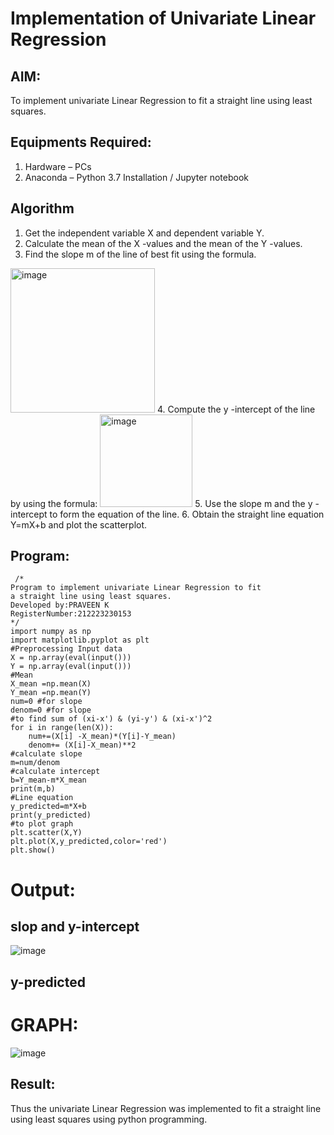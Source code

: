 # Implementation of Univariate Linear Regression
## AIM:
To implement univariate Linear Regression to fit a straight line using least squares.

## Equipments Required:
1. Hardware – PCs
2. Anaconda – Python 3.7 Installation / Jupyter notebook

## Algorithm
1. Get the independent variable X and dependent variable Y.
2. Calculate the mean of the X -values and the mean of the Y -values.
3. Find the slope m of the line of best fit using the formula. 
<img width="231" alt="image" src="https://user-images.githubusercontent.com/93026020/192078527-b3b5ee3e-992f-46c4-865b-3b7ce4ac54ad.png">
4. Compute the y -intercept of the line by using the formula:
<img width="148" alt="image" src="https://user-images.githubusercontent.com/93026020/192078545-79d70b90-7e9d-4b85-9f8b-9d7548a4c5a4.png">
5. Use the slope m and the y -intercept to form the equation of the line.
6. Obtain the straight line equation Y=mX+b and plot the scatterplot.

## Program:
```
 /*
Program to implement univariate Linear Regression to fit
a straight line using least squares.
Developed by:PRAVEEN K
RegisterNumber:212223230153
*/
import numpy as np
import matplotlib.pyplot as plt
#Preprocessing Input data
X = np.array(eval(input()))
Y = np.array(eval(input()))
#Mean
X_mean =np.mean(X)
Y_mean =np.mean(Y)
num=0 #for slope
denom=0 #for slope
#to find sum of (xi-x') & (yi-y') & (xi-x')^2
for i in range(len(X)):
    num+=(X[i] -X_mean)*(Y[i]-Y_mean)
    denom+= (X[i]-X_mean)**2
#calculate slope   
m=num/denom
#calculate intercept
b=Y_mean-m*X_mean
print(m,b)
#Line equation
y_predicted=m*X+b
print(y_predicted)
#to plot graph
plt.scatter(X,Y)
plt.plot(X,y_predicted,color='red')
plt.show()
```

# Output:
## slop and y-intercept
![image](https://github.com/user-attachments/assets/75105fe5-7889-4516-b133-30e3d3155800)


## y-predicted
# GRAPH:

 
![image](https://github.com/user-attachments/assets/6deee182-036d-414e-8c9f-855deaa1370c)



## Result:
Thus the univariate Linear Regression was implemented to fit a straight line using least squares using python programming.
